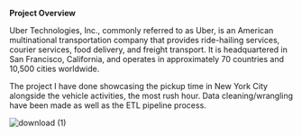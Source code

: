 
**Project Overview**

Uber Technologies, Inc., commonly referred to as Uber, is an American multinational transportation company that provides ride-hailing services, courier services, food delivery, and freight transport. It is headquartered in San Francisco, California, and operates in approximately 70 countries and 10,500 cities worldwide.

The project I have done showcasing the pickup time in New York City alongside the vehicle activities, the most rush hour. Data cleaning/wrangling have been made as well as the ETL pipeline process. 

![download (1)](https://github.com/Huda30/Uber/assets/130062839/0dc33649-53c9-4e13-84af-fe1f3f57b7c0)
